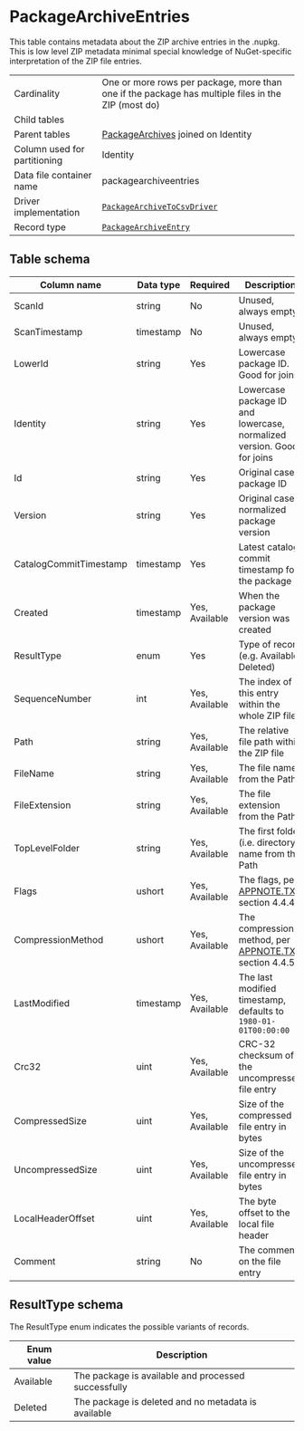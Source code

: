 # PackageArchiveEntries

This table contains metadata about the ZIP archive entries in the .nupkg. This is low level ZIP metadata minimal special
knowledge of NuGet-specific interpretation of the ZIP file entries.

|                              |                                                                                                                            |
| ---------------------------- | -------------------------------------------------------------------------------------------------------------------------- |
| Cardinality                  | One or more rows per package, more than one if the package has multiple files in the ZIP (most do)                         |
| Child tables                 |                                                                                                                            |
| Parent tables                | [PackageArchives](PackageArchives.md) joined on Identity                                                                   |
| Column used for partitioning | Identity                                                                                                                   |
| Data file container name     | packagearchiveentries                                                                                                      |
| Driver implementation        | [`PackageArchiveToCsvDriver`](../../src/Worker.Logic/CatalogScan/Drivers/PackageArchiveToCsv/PackageArchiveToCsvDriver.cs) |
| Record type                  | [`PackageArchiveEntry`](../../src/Worker.Logic/CatalogScan/Drivers/PackageArchiveToCsv/PackageArchiveEntry.cs)             |

## Table schema

| Column name            | Data type | Required       | Description                                                                                                          |
| ---------------------- | --------- | -------------- | -------------------------------------------------------------------------------------------------------------------- |
| ScanId                 | string    | No             | Unused, always empty                                                                                                 |
| ScanTimestamp          | timestamp | No             | Unused, always empty                                                                                                 |
| LowerId                | string    | Yes            | Lowercase package ID. Good for joins                                                                                 |
| Identity               | string    | Yes            | Lowercase package ID and lowercase, normalized version. Good for joins                                               |
| Id                     | string    | Yes            | Original case package ID                                                                                             |
| Version                | string    | Yes            | Original case, normalized package version                                                                            |
| CatalogCommitTimestamp | timestamp | Yes            | Latest catalog commit timestamp for the package                                                                      |
| Created                | timestamp | Yes, Available | When the package version was created                                                                                 |
| ResultType             | enum      | Yes            | Type of record (e.g. Available, Deleted)                                                                             |
| SequenceNumber         | int       | Yes, Available | The index of this entry within the whole ZIP file                                                                    |
| Path                   | string    | Yes, Available | The relative file path within the ZIP file                                                                           |
| FileName               | string    | Yes, Available | The file name from the Path                                                                                          |
| FileExtension          | string    | Yes, Available | The file extension from the Path                                                                                     |
| TopLevelFolder         | string    | Yes, Available | The first folder (i.e. directory) name from the Path                                                                 |
| Flags                  | ushort    | Yes, Available | The flags, per [APPNOTE.TXT](https://pkware.cachefly.net/webdocs/casestudies/APPNOTE.TXT) section 4.4.4              |
| CompressionMethod      | ushort    | Yes, Available | The compression method, per [APPNOTE.TXT](https://pkware.cachefly.net/webdocs/casestudies/APPNOTE.TXT) section 4.4.5 |
| LastModified           | timestamp | Yes, Available | The last modified timestamp, defaults to `1980-01-01T00:00:00`                                                       |
| Crc32                  | uint      | Yes, Available | CRC-32 checksum of the uncompressed file entry                                                                       |
| CompressedSize         | uint      | Yes, Available | Size of the compressed file entry in bytes                                                                           |
| UncompressedSize       | uint      | Yes, Available | Size of the uncompressed file entry in bytes                                                                         |
| LocalHeaderOffset      | uint      | Yes, Available | The byte offset to the local file header                                                                             |
| Comment                | string    | No             | The comment on the file entry                                                                                        |

## ResultType schema

The ResultType enum indicates the possible variants of records.

| Enum value | Description                                         |
| ---------- | --------------------------------------------------- |
| Available  | The package is available and processed successfully |
| Deleted    | The package is deleted and no metadata is available |
